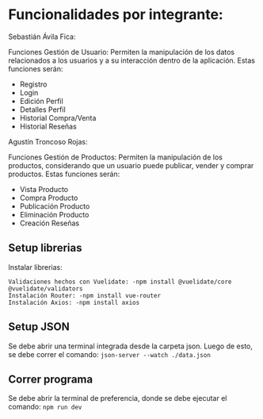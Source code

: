 # Funcionalidades por integrante:
Sebastián Ávila Fica:

Funciones Gestión de Usuario: Permiten la manipulación de los datos relacionados a los usuarios y a su interacción dentro de la aplicación. Estas funciones serán:
- Registro
- Login
- Edición Perfil
- Detalles Perfil
- Historial Compra/Venta
- Historial Reseñas


Agustín Troncoso Rojas:

Funciones Gestión de Productos: Permiten la manipulación de los productos, considerando que un usuario puede publicar, vender y comprar productos. Estas funciones serán:

- Vista Producto
- Compra Producto
- Publicación Producto
- Eliminación Producto
- Creación Reseñas

## Setup librerias
Instalar librerias:
```
Validaciones hechos con Vuelidate: -npm install @vuelidate/core @vuelidate/validators
Instalación Router: -npm install vue-router
Instalación Axios: -npm install axios
```

## Setup JSON
Se debe abrir una terminal integrada desde la carpeta json. Luego de esto, se debe correr el comando:
```json-server --watch ./data.json``` 

## Correr programa
Se debe abrir la terminal de preferencia, donde se debe ejecutar el comando: `npm run dev`

